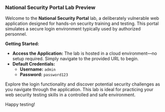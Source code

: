 ### National Security Portal Lab Preview

Welcome to the **National Security Portal** lab, a deliberately vulnerable web application designed for hands-on security training and testing. This portal simulates a secure login environment typically used by authorized personnel. 

**Getting Started:**
- **Access the Application:** The lab is hosted in a cloud environment—no setup required. Simply navigate to the provided URL to begin.
- **Default Credentials:**
  - **Username:** `admin`
  - **Password:** `password123`

Explore the login functionality and discover potential security challenges as you navigate through the application. This lab is ideal for practicing your web security testing skills in a controlled and safe environment.

Happy testing!